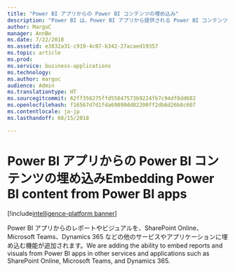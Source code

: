 ```yaml
---
title: "Power BI アプリからの Power BI コンテンツの埋め込み"
description: "Power BI は、Power BI アプリから提供される Power BI コンテンツを利用するための主要なサービスです 。"
author: MargoC
manager: AnnBe
ms.date: 7/22/2018
ms.assetid: e3832a31-c919-4c07-b342-27acaed19357
ms.topic: article
ms.prod: 
ms.service: business-applications
ms.technology: 
ms.author: margoc
audience: Admin
ms.translationtype: HT
ms.sourcegitcommit: 62ff356275ffd55047573b9224fb7c94df8dd602
ms.openlocfilehash: f16567d7d1fda69090dd82200ff2db6d26b8c607
ms.contentlocale: ja-jp
ms.lasthandoff: 08/15/2018

---
```

# <a name="embedding-power-bi-content-from-power-bi-apps"></a><span data-ttu-id="62732-103">Power BI アプリからの Power BI コンテンツの埋め込み</span><span class="sxs-lookup"><span data-stu-id="62732-103">Embedding Power BI content from Power BI apps</span></span>

[!include[intelligence-platform banner](../../includes/intelligence-platform.md)]



<span data-ttu-id="62732-104">Power BI アプリからのレポートやビジュアルを、SharePoint Online、Microsoft Teams、Dynamics 365 などの他のサービスやアプリケーションに埋め込む機能が追加されます。</span><span class="sxs-lookup"><span data-stu-id="62732-104">We are adding the ability to embed reports and visuals from Power BI apps in other services and applications such as SharePoint Online, Microsoft Teams, and Dynamics 365.</span></span> 

